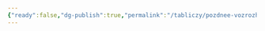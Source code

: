 ```yaml
---
{"ready":false,"dg-publish":true,"permalink":"/tabliczy/pozdnee-vozrozhdenie/portret-marii-salviati-s-dzhuliej-medichi/","dgPassFrontmatter":true}
---
```



